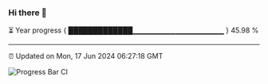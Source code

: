 ### Hi there 👋

⏳ Year progress { █████████████▁▁▁▁▁▁▁▁▁▁▁▁▁▁▁▁▁ } 45.98 %

---

⏰ Updated on Mon, 17 Jun 2024 06:27:18 GMT

![Progress Bar CI](https://github.com/ZhaoGui/ZhaoGui/workflows/Progress%20Bar%20CI/badge.svg)
